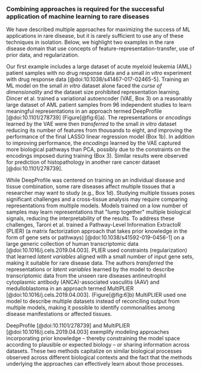 ### Combining approaches is required for the successful application of machine learning to rare diseases

We have described multiple approaches for maximizing the success of ML applications in rare disease, but it is rarely sufficient to use any of these techniques in isolation.
Below, we highlight two examples in the rare disease domain that use concepts of feature-representation-transfer, use of prior data, and regularization.

Our first example includes a large dataset of acute myeloid leukemia (AML) patient samples with no drug response data and a small _in vitro_ experiment with drug response data [@doi:10.1038/s41467-017-02465-5].
Training an ML model on the small _in vitro_ dataset alone faced the _curse of dimensionality_ and the dataset size prohibited representation learning.
Dincer et al. trained a variational autoencoder (VAE, Box 3) on a reasonably large dataset of AML patient samples from 96 independent studies to learn meaningful representations in an approach termed DeepProfile [@doi:10.1101/278739] (Figure[@fig:6]a).
The representations or _encodings_ learned by the VAE were then _transferred_ to the small _in vitro_ dataset reducing its number of features from thousands to eight, and improving the performance of the final LASSO linear regression model (Box 1b).
In addition to improving performance, the _encodings_ learned by the VAE captured more biological pathways than PCA, possibly due to the constraints on the encodings imposed during training (Box 3).
Similar results were observed for prediction of histopathology in another rare cancer dataset [@doi:10.1101/278739].

While DeepProfile was centered on training on an individual disease and tissue combination, some rare diseases affect multiple tissues that a researcher may want to study (e.g., Box 1d).
Studying multiple tissues poses significant challenges and a cross-tissue analysis may require comparing representations from multiple models.
Models trained on a low number of samples may learn representations that "lump together" multiple biological signals, reducing the interpretability of the results.
To address these challenges, Taroni et al. trained a Pathway-Level Information ExtractoR (PLIER) (a matrix factorization approach that takes prior knowledge in the form of gene sets or pathways) [@doi:10.1038/s41592-019-0456-1] on a large generic collection of human transcriptomic data [@doi:10.1016/j.cels.2019.04.003].
PLIER used constraints (regularization) that learned _latent variables_ aligned with a small number of input gene sets, making it suitable for rare disease data.
The authors _transferred_ the representations or _latent variables_ learned by the model to describe transcriptomic data from the unseen rare diseases antineutrophil cytoplasmic antibody (ANCA)-associated vasculitis (AAV) and medulloblastoma in an approach termed MultiPLIER [@doi:10.1016/j.cels.2019.04.003]. (Figure[@fig:6]b)
MultiPLIER used one model to describe multiple datasets instead of reconciling output from multiple models, making it possible to identify commonalities among disease manifestations or affected tissues.

DeepProfile [@doi:10.1101/278739] and MultiPLIER [@doi:10.1016/j.cels.2019.04.003] exemplify modeling approaches incorporating prior knowledge – thereby constraining the model space according to plausible or expected biology – or sharing information across datasets.
These two methods capitalize on similar biological processes observed across different biological contexts and the fact that the methods underlying the approaches can effectively learn about those processes.

